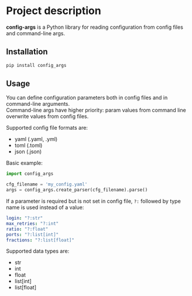 # Project description

**config-args** is a Python library for reading configuration from config files and command-line args.

## Installation

```bash
pip install config_args
```

## Usage

You can define configuration parameters both in config files and in command-line arguments.  
Command-line args have higher priority: param values from command line overwrite values from config files.

Supported config file formats are:

- yaml (.yaml, .yml)
- toml (.toml)
- json (.json)

Basic example:

```python
import config_args

cfg_filename = 'my_config.yaml'
args = config_args.create_parser(cfg_filename).parse()
```

If a parameter is required but is not set in config file, `?:` followed by type name is used instead of a value:

```yaml
login: "?:str"
max_retries: "?:int"
ratio: "?:float"
ports: "?:list[int]"
fractions: "?:list[float]"
```

Supported data types are:

- str
- int
- float
- list\[int]
- list\[float]